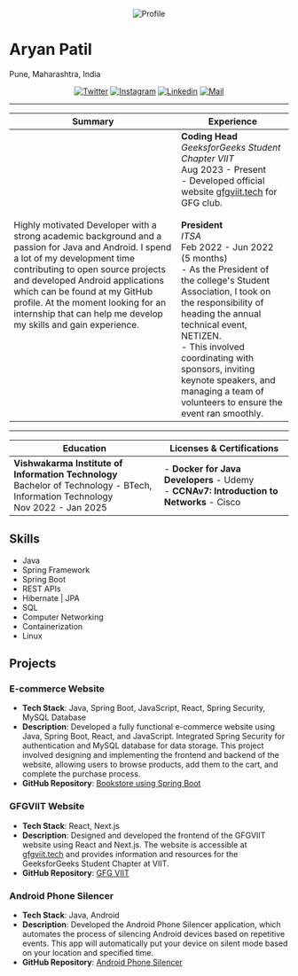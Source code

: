  <p align="center"> <img src="https://komarev.com/ghpvc/?username=aryanp45&label=Profile%20views&color=0e75b6&style=flat" alt="Profile" />

<!-- Resume -->
# Aryan Patil

Pune, Maharashtra, India
<div align="center">

[![Twitter](https://img.shields.io/badge/-Twitter-black?style=for-the-badge&logo=twitter)](https://twitter.com/aryanp45)
[![Instagram](https://img.shields.io/badge/-Instagram-black?style=for-the-badge&logo=instagram)](https://instagram.com/aryan_45910)
[![Linkedin](https://img.shields.io/badge/-LinkedIn-black?style=for-the-badge&logo=Linkedin)](https://www.linkedin.com/in/aryan-patil-390303206)
[![Mail](https://img.shields.io/badge/-Say%20Hi!-black?style=for-the-badge&logo=gmail)](mailto:aryanitinpatil@gmail.com)
</div>

---

| **Summary**                                                                 | **Experience**  |
|------------------------------------------------------------------------------|-----------------|
| Highly motivated Developer with a strong academic background and a passion for Java and Android. I spend a lot of my development time contributing to open source projects and developed Android applications which can be found at my GitHub profile. At the moment looking for an internship that can help me develop my skills and gain experience. | **Coding Head**<br>*GeeksforGeeks Student Chapter VIIT*<br>Aug 2023 - Present <br> - Developed official website [gfgviit.tech](https://gfgviit.tech) for GFG club. <br><br> **President**<br>*ITSA*<br>Feb 2022 - Jun 2022 (5 months)<br>- As the President of the college's Student Association, I took on the responsibility of heading the annual technical event, NETIZEN.<br>- This involved coordinating with sponsors, inviting keynote speakers, and managing a team of volunteers to ensure the event ran smoothly.|

---

| **Education**                                                         | **Licenses & Certifications**  |
|----------------------------------------------------------------------|---------------------------|
| **Vishwakarma Institute of Information Technology**<br>Bachelor of Technology - BTech, Information Technology<br>Nov 2022 - Jan 2025 | - **Docker for Java Developers** - Udemy<br>- **CCNAv7: Introduction to Networks** - Cisco |


## Skills
- Java
- Spring Framework
- Spring Boot
- REST APIs
- Hibernate | JPA
- SQL
- Computer Networking
- Containerization
- Linux

## Projects

### E-commerce Website
- **Tech Stack**: Java, Spring Boot, JavaScript, React, Spring Security, MySQL Database
- **Description**: Developed a fully functional e-commerce website using Java, Spring Boot, React, and JavaScript. Integrated Spring Security for authentication and MySQL database for data storage. This project involved designing and implementing the frontend and backend of the website, allowing users to browse products, add them to the cart, and complete the purchase process.
- **GitHub Repository**: [Bookstore using Spring Boot](https://github.com/AryanP45/BookStore-Spring)

### GFGVIIT Website
- **Tech Stack**: React, Next.js
- **Description**: Designed and developed the frontend of the GFGVIIT website using React and Next.js. The website is accessible at [gfgviit.tech](https://gfgviit.tech) and provides information and resources for the GeeksforGeeks Student Chapter at VIIT.
- **GitHub Repository**: [GFG VIIT](https://github.com/AryanP45/GeekVishwa)

### Android Phone Silencer
- **Tech Stack**: Java, Android
- **Description**: Developed the Android Phone Silencer application, which automates the process of silencing Android devices based on repetitive events. This app will automatically put your device on silent mode based on your location and specified time.
- **GitHub Repository**: [Android Phone Silencer](https://github.com/AryanP45/Android-phone-silencer)
